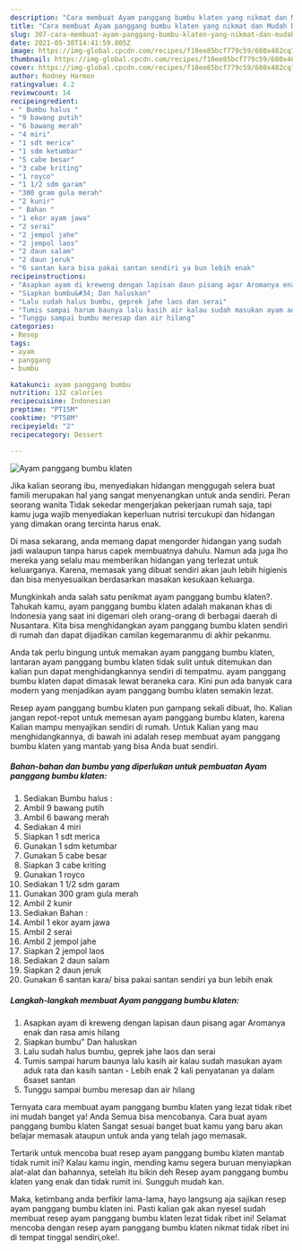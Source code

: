 ```yaml
---
description: "Cara membuat Ayam panggang bumbu klaten yang nikmat dan Mudah Dibuat"
title: "Cara membuat Ayam panggang bumbu klaten yang nikmat dan Mudah Dibuat"
slug: 307-cara-membuat-ayam-panggang-bumbu-klaten-yang-nikmat-dan-mudah-dibuat
date: 2021-05-30T14:41:59.805Z
image: https://img-global.cpcdn.com/recipes/f10ee85bcf779c59/680x482cq70/ayam-panggang-bumbu-klaten-foto-resep-utama.jpg
thumbnail: https://img-global.cpcdn.com/recipes/f10ee85bcf779c59/680x482cq70/ayam-panggang-bumbu-klaten-foto-resep-utama.jpg
cover: https://img-global.cpcdn.com/recipes/f10ee85bcf779c59/680x482cq70/ayam-panggang-bumbu-klaten-foto-resep-utama.jpg
author: Rodney Harmon
ratingvalue: 4.2
reviewcount: 14
recipeingredient:
- " Bumbu halus "
- "9 bawang putih"
- "6 bawang merah"
- "4 miri"
- "1 sdt merica"
- "1 sdm ketumbar"
- "5 cabe besar"
- "3 cabe kriting"
- "1 royco"
- "1 1/2 sdm garam"
- "300 gram gula merah"
- "2 kunir"
- " Bahan "
- "1 ekor ayam jawa"
- "2 serai"
- "2 jempol jahe"
- "2 jempol laos"
- "2 daun salam"
- "2 daun jeruk"
- "6 santan kara bisa pakai santan sendiri ya bun lebih enak"
recipeinstructions:
- "Asapkan ayam di kreweng dengan lapisan daun pisang agar Aromanya enak dan rasa amis hilang"
- "Siapkan bumbu&#34; Dan haluskan"
- "Lalu sudah halus bumbu, geprek jahe laos dan serai"
- "Tumis sampai harum baunya lalu kasih air kalau sudah masukan ayam aduk rata dan kasih santan  Lebih enak 2 kali penyatanan ya dalam 6saset santan"
- "Tunggu sampai bumbu meresap dan air hilang"
categories:
- Resep
tags:
- ayam
- panggang
- bumbu

katakunci: ayam panggang bumbu 
nutrition: 132 calories
recipecuisine: Indonesian
preptime: "PT15M"
cooktime: "PT58M"
recipeyield: "2"
recipecategory: Dessert

---
```



![Ayam panggang bumbu klaten](https://img-global.cpcdn.com/recipes/f10ee85bcf779c59/680x482cq70/ayam-panggang-bumbu-klaten-foto-resep-utama.jpg)

Jika kalian seorang ibu, menyediakan hidangan menggugah selera buat famili merupakan hal yang sangat menyenangkan untuk anda sendiri. Peran seorang  wanita Tidak sekedar mengerjakan pekerjaan rumah saja, tapi kamu juga wajib menyediakan keperluan nutrisi tercukupi dan hidangan yang dimakan orang tercinta harus enak.

Di masa  sekarang, anda memang dapat mengorder hidangan yang sudah jadi walaupun tanpa harus capek membuatnya dahulu. Namun ada juga lho mereka yang selalu mau memberikan hidangan yang terlezat untuk keluarganya. Karena, memasak yang dibuat sendiri akan jauh lebih higienis dan bisa menyesuaikan berdasarkan masakan kesukaan keluarga. 



Mungkinkah anda salah satu penikmat ayam panggang bumbu klaten?. Tahukah kamu, ayam panggang bumbu klaten adalah makanan khas di Indonesia yang saat ini digemari oleh orang-orang di berbagai daerah di Nusantara. Kita bisa menghidangkan ayam panggang bumbu klaten sendiri di rumah dan dapat dijadikan camilan kegemaranmu di akhir pekanmu.

Anda tak perlu bingung untuk memakan ayam panggang bumbu klaten, lantaran ayam panggang bumbu klaten tidak sulit untuk ditemukan dan kalian pun dapat menghidangkannya sendiri di tempatmu. ayam panggang bumbu klaten dapat dimasak lewat beraneka cara. Kini pun ada banyak cara modern yang menjadikan ayam panggang bumbu klaten semakin lezat.

Resep ayam panggang bumbu klaten pun gampang sekali dibuat, lho. Kalian jangan repot-repot untuk memesan ayam panggang bumbu klaten, karena Kalian mampu menyajikan sendiri di rumah. Untuk Kalian yang mau menghidangkannya, di bawah ini adalah resep membuat ayam panggang bumbu klaten yang mantab yang bisa Anda buat sendiri.

<!--inarticleads1-->

##### Bahan-bahan dan bumbu yang diperlukan untuk pembuatan Ayam panggang bumbu klaten:

1. Sediakan  Bumbu halus :
1. Ambil 9 bawang putih
1. Ambil 6 bawang merah
1. Sediakan 4 miri
1. Siapkan 1 sdt merica
1. Gunakan 1 sdm ketumbar
1. Gunakan 5 cabe besar
1. Siapkan 3 cabe kriting
1. Gunakan 1 royco
1. Sediakan 1 1/2 sdm garam
1. Gunakan 300 gram gula merah
1. Ambil 2 kunir
1. Sediakan  Bahan :
1. Ambil 1 ekor ayam jawa
1. Ambil 2 serai
1. Ambil 2 jempol jahe
1. Siapkan 2 jempol laos
1. Sediakan 2 daun salam
1. Siapkan 2 daun jeruk
1. Gunakan 6 santan kara/ bisa pakai santan sendiri ya bun lebih enak




<!--inarticleads2-->

##### Langkah-langkah membuat Ayam panggang bumbu klaten:

1. Asapkan ayam di kreweng dengan lapisan daun pisang agar Aromanya enak dan rasa amis hilang
1. Siapkan bumbu&#34; Dan haluskan
1. Lalu sudah halus bumbu, geprek jahe laos dan serai
1. Tumis sampai harum baunya lalu kasih air kalau sudah masukan ayam aduk rata dan kasih santan  - Lebih enak 2 kali penyatanan ya dalam 6saset santan
1. Tunggu sampai bumbu meresap dan air hilang




Ternyata cara membuat ayam panggang bumbu klaten yang lezat tidak ribet ini mudah banget ya! Anda Semua bisa mencobanya. Cara buat ayam panggang bumbu klaten Sangat sesuai banget buat kamu yang baru akan belajar memasak ataupun untuk anda yang telah jago memasak.

Tertarik untuk mencoba buat resep ayam panggang bumbu klaten mantab tidak rumit ini? Kalau kamu ingin, mending kamu segera buruan menyiapkan alat-alat dan bahannya, setelah itu bikin deh Resep ayam panggang bumbu klaten yang enak dan tidak rumit ini. Sungguh mudah kan. 

Maka, ketimbang anda berfikir lama-lama, hayo langsung aja sajikan resep ayam panggang bumbu klaten ini. Pasti kalian gak akan nyesel sudah membuat resep ayam panggang bumbu klaten lezat tidak ribet ini! Selamat mencoba dengan resep ayam panggang bumbu klaten nikmat tidak ribet ini di tempat tinggal sendiri,oke!.

